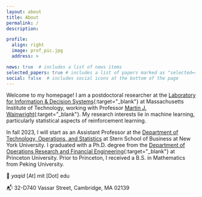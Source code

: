 ```yaml
---
layout: about
title: About
permalink: /
description:

profile:
  align: right
  image: prof_pic.jpg
  address: >

news: true  # includes a list of news items
selected_papers: true # includes a list of papers marked as "selected={true}"
social: false  # includes social icons at the bottom of the page
---
```


Welcome to my homepage!
I am a postdoctoral researcher at the [Laboratory for Information & Decision Systems](https://lids.mit.edu/){:target="\_blank"} at Massachusetts Institute of Technology, working with Professor [Martin J. Wainwright](https://people.eecs.berkeley.edu/~wainwrig/){:target="\_blank"}.
My research interests lie in machine learning, particularly statistical aspects of reinforcement learning.

In fall 2023, I will start as an Assistant Professor at the [Department of Technology, Operations, and Statistics](https://www.stern.nyu.edu/experience-stern/about/departments-centers-initiatives/academic-departments/ioms-dept) at Stern School of Business at New York University. I graduated with a Ph.D. degree from the [Department of Operations Research and Financial Engineering](https://orfe.princeton.edu/){:target="\_blank"} at Princeton University. Prior to Princeton, I received a B.S. in Mathematics from Peking University.


<p>📧 <em> yaqid </em> [At] mit [Dot] edu </p>
<p>📬 32-D740 Vassar Street, Cambridge, MA 02139 </p>
